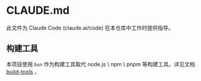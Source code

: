 # CLAUDE.md

此文件为 Claude Code (claude.ai/code) 在本仓库中工作时提供指导。

## 构建工具

本项目使用 `bun` 作为构建工具取代 node.js \ npm \ pnpm 等构建工具。详见文档 [build-tools](./docs/base/0.build-tools.md) 。
